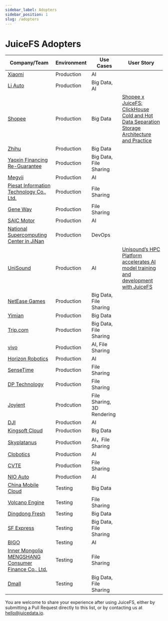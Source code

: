 ```yaml
---
sidebar_label: Adopters
sidebar_position: 1
slug: /adopters
---
```


# JuiceFS Adopters

| Company/Team                                                                            | Environment | Use Cases                  | User Story                                                                                                                                                                                          |
|-----------------------------------------------------------------------------------------|-------------|----------------------------|-----------------------------------------------------------------------------------------------------------------------------------------------------------------------------------------------------|
| [Xiaomi](https://www.mi.com/global)                                                     | Production  | AI                         |                                                                                                                                                                                                     |
| [Li Auto](https://www.lixiang.com/en)                                                   | Production  | Big Data, AI               |                                                                                                                                                                                                     |
| [Shopee](https://shopee.com)                                                            | Production  | Big Data                   | [Shopee x JuiceFS: ClickHouse Cold and Hot Data Separation Storage Architecture and Practice](https://juicefs.com/en/blog/shopee-clickhouse-with-juicefs)                                           |
| [Zhihu](https://www.zhihu.com)                                                          | Production  | Big Data                   |                                                                                                                                                                                                     |
| [Yaoxin Financing Re-Guarantee](https://www.yaoxinhd.com)                               | Production  | Big Data, File Sharing     |                                                                                                                                                                                                     |
| [Megvii](https://megvii.com)                                                            | Production  | AI                         |                                                                                                                                                                                                     |
| [Piesat Information Technology Co., Ltd.](https://www.piesat.cn)                        | Production  | File Sharing               |                                                                                                                                                                                                     |
| [Gene Way](https://www.geneway.cn)                                                      | Production  | File Sharing               |                                                                                                                                                                                                     |
| [SAIC Motor](https://www.saicmotor.com/english)                                         | Production  | AI                         |                                                                                                                                                                                                     |
| [National Supercomputing Center in JiNan](https://www.nsccjn.cn/)                       | Production  | DevOps                     |                                                                                                                                                                                                     |
| [UniSound](https://www.unisound.com)                                                    | Production  | AI                         | [Unisound’s HPC Platform accelerates AI model training and development with JuiceFS](https://juicefs.com/en/blog/unisounds-hpc-platform-accelerates-ai-model-training-and-development-with-juicefs) |
| [NetEase Games](https://www.neteasegames.com)                                           | Production  | Big Data, File Sharing     |                                                                                                                                                                                                     |
| [Yimian](https://www.yimian.io)                                                         | Production  | Big Data                   |                                                                                                                                                                                                     |
| [Trip.com](https://www.trip.com)                                                        | Production  | Big Data, File Sharing     |                                                                                                                                                                                                     |
| [vivo](https://www.vivo.com)                                                            | Production  | AI, File Sharing           |                                                                                                                                                                                                     |
| [Horizon Robotics](https://horizon.ai)                                                  | Production  | AI                         |                                                                                                                                                                                                     |
| [SenseTime](https://www.sensetime.com/en)                                               | Production  | File Sharing               |                                                                                                                                                                                                     |
| [DP Technology](https://www.dp.tech)                                                    | Production  | File Sharing               |                                                                                                                                                                                                     |
| [Joyient](http://www.joyient.com)                                                       | Prodcution  | File Sharing, 3D Rendering |                                                                                                                                                                                                     |
| [DJI](https://www.dji.com)                                                              | Production  | AI                         |                                                                                                                                                                                                     |
| [Kingsoft Cloud](https://en.ksyun.com)                                                  | Production  | Big Data                   |                                                                                                                                                                                                     |
| [Skyplatanus](https://www.kuaidianyuedu.com)                                            | Production  | AI，File Sharing           |                                                                                                                                                                                                     |
| [Clobotics](https://clobotics.com)                                                      | Production  | AI                         |                                                                                                                                                                                                     |
| [CVTE](http://www.cvte.com/en)                                                          | Production  | File Sharing               |                                                                                                                                                                                                     |
| [NIO Auto](https://www.nio.com)                                                         | Production  | AI                         |                                                                                                                                                                                                     |
| [China Mobile Cloud](https://ecloud.he.chinamobile.com)                                 | Testing     | Big Data                   |                                                                                                                                                                                                     |
| [Volcano Engine](https://www.volcengine.com)                                            | Testing     | File Sharing               |                                                                                                                                                                                                     |
| [Dingdong Fresh](https://www.100.me)                                                    | Testing     | Big Data                   |                                                                                                                                                                                                     |
| [SF Express](https://www.sf-express.com)                                                | Testing     | Big Data, File Sharing     |                                                                                                                                                                                                     |
| [BIGO](https://bigo.tv)                                                                 | Testing     | AI                         |                                                                                                                                                                                                     |
| [Inner Mongolia MENGSHANG Consumer Finance Co., Ltd.](https://www.mengshangxiaofei.com) | Testing     | File Sharing               |                                                                                                                                                                                                     |
| [Dmall](https://www.dmall.com/en)                                                       | Testing     | Big Data, File Sharing     |                                                                                                                                                                                                     |

You are welcome to share your experience after using JuiceFS, either by submitting a Pull Request directly to this list, or by contacting us at hello@juicedata.io.
